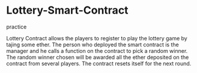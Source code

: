 # Lottery-Smart-Contract
practice

Lottery Contract allows the players to register to play the lottery game by tajing some ether. 
The person who deployed the smart contract is the manager and he calls a function on the contract to pick a random winner.
The random winner chosen will be awarded all the ether deposited on the contract from several players.
The contract resets itself for the next round.
